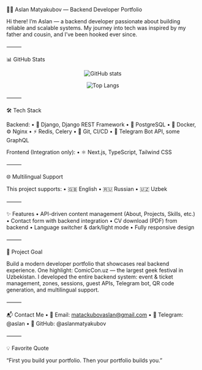 🧑‍💻 Aslan Matyakubov — Backend Developer Portfolio

Hi there! I’m Aslan — a backend developer passionate about building reliable and scalable systems. My journey into tech was inspired by my father and cousin, and I’ve been hooked ever since.

⸻

📊 GitHub Stats

<p align="center">
  <img src="https://github-readme-stats.vercel.app/api?username=aslana9P&show_icons=true&theme=radical" alt="GitHub stats" />
</p>


<p align="center">
  <img src="https://github-readme-stats.vercel.app/api/top-langs/?username=aslan19P&layout=compact&theme=radical" alt="Top Langs" />
</p>



⸻

🛠️ Tech Stack

Backend:
	•	🐍 Django, Django REST Framework
	•	🐘 PostgreSQL
	•	🐳 Docker, ⚙️ Nginx
	•	⚡ Redis, Celery
	•	🧪 Git, CI/CD
	•	🤖 Telegram Bot API, some GraphQL

Frontend (Integration only):
	•	⚛️ Next.js, TypeScript, Tailwind CSS

⸻

🌐 Multilingual Support

This project supports:
	•	🇬🇧 English
	•	🇷🇺 Russian
	•	🇺🇿 Uzbek

⸻

✨ Features
	•	API-driven content management (About, Projects, Skills, etc.)
	•	Contact form with backend integration
	•	CV download (PDF) from backend
	•	Language switcher & dark/light mode
	•	Fully responsive design

⸻

🎯 Project Goal

Build a modern developer portfolio that showcases real backend experience. One highlight: ComicCon.uz — the largest geek festival in Uzbekistan. I developed the entire backend system: event & ticket management, zones, sessions, guest APIs, Telegram bot, QR code generation, and multilingual support.

⸻

📬 Contact Me
	•	📧 Email: matackubovaslan@gmail.com
	•	🧵 Telegram: @aslan
	•	🐙 GitHub: @aslanmatyakubov

⸻

💡 Favorite Quote

“First you build your portfolio. Then your portfolio builds you.”
